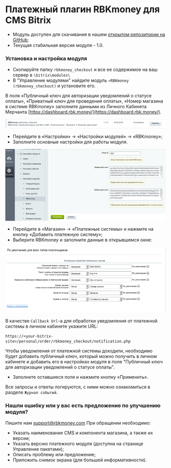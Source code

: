 # Платежный плагин RBKmoney для CMS Bitrix

- Модуль доступен для скачивания в нашем [открытом репозитории на GitHub](https://github.com/rbkmoney/rbkmoney-cms-bitrix/archive/master.zip);
- Текущая стабильная версия модуля - 1.0.

### Установка и настройка модуля

- Скопируйте папку `rbkmoney_checkout` и все ее содержимое на ваш сервер в `\bitrix\modules\`
- В "Управление модулями" найдите модуль `«RBKmoney (rbkmoney_checkout)` и установите его.

В поля «Публичный ключ для авторизации уведомлений о статусе оплаты», «Приватный ключ для проведения оплаты», «Номер магазина в системе RBKmoney» заполните данными из Личного Кабинета Мерчанта [https://dashboard.rbk.money/](https://dashboard.rbk.money/).

![Установка модуля](img/managing.png)


- Перейдите в «Настройки» -> «Настройки модулей» -> «RBKmoney»;
- Заполните основные настройки для работы модуля.

![Настройка модуля](img/common_settings.png)

- Перейдите в «Магазин» -> «Платежные системы» и нажмите на кнопку «Добавить платежную систему»;
- Выберите RBKmoney и заполните данные в открывшемся окне:

![Настройка модуля](img/settings.png)

В качестве `Callback Url`-а для обработки уведомления от платежной системы в личном кабинете укажите URL:

```
https://<your-bitrix-site>/personal/order/rbkmoney_checkout/notification.php
```

Чтобы уведомления от платежной системы доходили, необходимо будет добавить публичный ключ, который можно получить в личном кабинете и добавить его в настройках модуля в поле "Публичный ключ для авторизации уведомлений о статусе оплаты".

- Заполните оставшиеся поля и нажмите кнопку «Применить».

Все запросы и ответы логируются, с ними можно ознакомиться в разделе `Журнал событий`.

### Нашли ошибку или у вас есть предложение по улучшению модуля?

Пишите нам support@rbkmoney.com При обращении необходимо:

- Указать наименование CMS и компонента магазина, а также их версии;
- Указать версию платежного модуля (доступна на странице Управление пакетами);
- Описать проблему или предложение;
- Приложить снимок экрана (для большей информативности).
